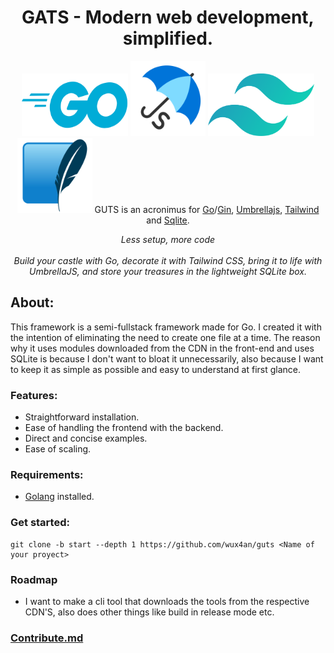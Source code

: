 <h1 align="center">GATS - Modern web development, simplified.</h1>

<p align="center">
    <img src="assets/golang.png" alt="golang-logo" width="170px" height="100px"/>
    <img src="assets/umbrella.png" alt="umbrella-logo" width="120px" height="120px"/>
    <img src="assets/tailwind.png" alt="tailwind-logo" width="170px" height="100px"/>
    <img src="assets/sqlite.png" alt="sqlite-logo" width="120px" height="120px"/>
GUTS is an acronimus for
<a href="go.dev">Go</a>/<a href="github.com/gin-gonic/gin">Gin</a>,
<a href="umbrellajs.com">Umbrellajs</a>, 
<a href="tailwindcss.com">Tailwind</a> and <a href="www.sqlite.org">Sqlite</a>.
</p>



<p align="center">
  <em>Less setup, more code</em>
  <br>
  <br>
  <em>Build your castle with Go, decorate it with Tailwind CSS, bring it to life with UmbrellaJS, and store your treasures in the lightweight SQLite box.</em>
</p>


## About:
This framework is a semi-fullstack framework made for Go. I created it with the intention of eliminating the need to create one file at a time. The reason why it uses modules downloaded from the CDN in the front-end and uses SQLite is because I don't want to bloat it unnecessarily, also because I want to keep it as simple as possible and easy to understand at first glance.

### Features:
- Straightforward installation.
- Ease of handling the frontend with the backend.
- Direct and concise examples.
- Ease of scaling.

### Requirements:
- [Golang](go.dev) installed.

### Get started:
```shell
git clone -b start --depth 1 https://github.com/wux4an/guts <Name of your proyect>
```


### Roadmap
- I want to make a cli tool that downloads the tools from the respective CDN'S, also does other things like build in release mode etc.

### [Contribute.md](CONTRIBUTING.md)